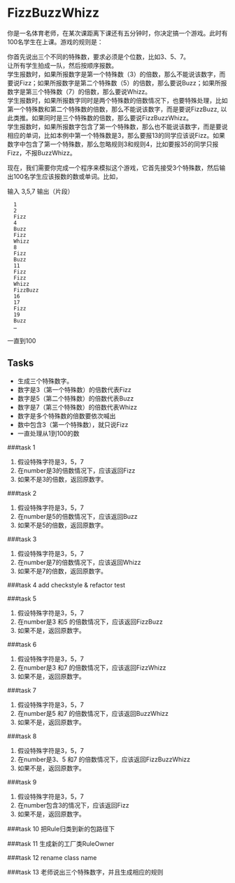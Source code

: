 # FizzBuzzWhizz  

你是一名体育老师，在某次课距离下课还有五分钟时，你决定搞一个游戏。此时有100名学生在上课。游戏的规则是：  

你首先说出三个不同的特殊数，要求必须是个位数，比如3、5、7。  
让所有学生拍成一队，然后按顺序报数。  
学生报数时，如果所报数字是第一个特殊数（3）的倍数，那么不能说该数字，而要说Fizz；如果所报数字是第二个特殊数（5）的倍数，那么要说Buzz；如果所报数字是第三个特殊数（7）的倍数，那么要说Whizz。  
学生报数时，如果所报数字同时是两个特殊数的倍数情况下，也要特殊处理，比如第一个特殊数和第二个特殊数的倍数，那么不能说该数字，而是要说FizzBuzz, 以此类推。如果同时是三个特殊数的倍数，那么要说FizzBuzzWhizz。  
学生报数时，如果所报数字包含了第一个特殊数，那么也不能说该数字，而是要说相应的单词，比如本例中第一个特殊数是3，那么要报13的同学应该说Fizz。如果数字中包含了第一个特殊数，那么忽略规则3和规则4，比如要报35的同学只报Fizz，不报BuzzWhizz。  
  
现在，我们需要你完成一个程序来模拟这个游戏，它首先接受3个特殊数，然后输出100名学生应该报数的数或单词。比如，  

输入 3,5,7 输出（片段）  

```
  1  
  2  
  Fizz  
  4  
  Buzz  
  Fizz  
  Whizz  
  8  
  Fizz  
  Buzz  
  11  
  Fizz  
  Fizz  
  Whizz
  FizzBuzz
  16
  17
  Fizz
  19
  Buzz 
  …
```  

一直到100

## Tasks  
* 生成三个特殊数字。
* 数字是3（第一个特殊数）的倍数代表Fizz  
* 数字是5（第二个特殊数）的倍数代表Buzz  
* 数字是7（第三个特殊数）的倍数代表Whizz  
* 数字是多个特殊数的倍数要依次喊出  
* 数中包含3（第一个特殊数），就只说Fizz  
* 一直处理从1到100的数  

###task 1  
1. 假设特殊字符是3，5，7   
2. 在number是3的倍数情况下，应该返回Fizz  
3. 如果不是3的倍数，返回原数字。  

###task 2  
1. 假设特殊字符是3，5，7   
2. 在number是5的倍数情况下，应该返回Buzz  
3. 如果不是5的倍数，返回原数字。  

###task 3  
1. 假设特殊字符是3，5，7   
2. 在number是7的倍数情况下，应该返回Whizz  
3. 如果不是7的倍数，返回原数字。  

###task 4
add checkstyle & refactor test

###task 5  
1. 假设特殊字符是3，5，7   
2. 在number是3 和5 的倍数情况下，应该返回FizzBuzz  
3. 如果不是，返回原数字。  

###task 6  
1. 假设特殊字符是3，5，7   
2. 在number是3 和7 的倍数情况下，应该返回FizzWhizz  
3. 如果不是，返回原数字。  

###task 7  
1. 假设特殊字符是3，5，7   
2. 在number是5 和7 的倍数情况下，应该返回BuzzWhizz  
3. 如果不是，返回原数字。  

###task 8  
1. 假设特殊字符是3，5，7   
2. 在number是3、5 和7 的倍数情况下，应该返回FizzBuzzWhizz  
3. 如果不是，返回原数字。  

###task 9  
1. 假设特殊字符是3，5，7   
2. 在number包含3的情况下，应该返回Fizz  
3. 如果不是，返回原数字。  

###task 10
把Rule归类到新的包路径下

###task 11
生成新的工厂类RuleOwner

###task 12
rename class name

###task 13
老师说出三个特殊数字，并且生成相应的规则
